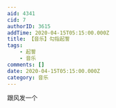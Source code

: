 ```yaml
---
aid: 4341
cid: 7
authorID: 3615
addTime: 2020-04-15T05:15:00.000Z
title: 【音乐】勾指起誓
tags:
    - 起誓
    - 音乐
comments: []
date: 2020-04-15T05:15:00.000Z
category: 音乐
---
```


跟风发一个
